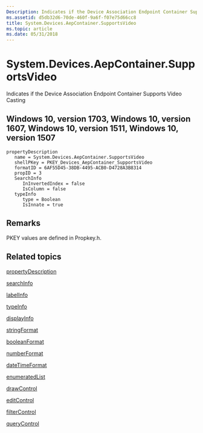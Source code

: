 ```yaml
---
Description: Indicates if the Device Association Endpoint Container Supports Video Casting.
ms.assetid: d5db32d6-70de-460f-9a6f-f07e75d66cc8
title: System.Devices.AepContainer.SupportsVideo
ms.topic: article
ms.date: 05/31/2018
---
```


# System.Devices.AepContainer.SupportsVideo

Indicates if the Device Association Endpoint Container Supports Video Casting

## Windows 10, version 1703, Windows 10, version 1607, Windows 10, version 1511, Windows 10, version 1507

```
propertyDescription
   name = System.Devices.AepContainer.SupportsVideo
   shellPKey = PKEY_Devices_AepContainer_SupportsVideo
   formatID = 6AF55D45-38DB-4495-ACB0-D4728A3B8314
   propID = 3
   SearchInfo
      InInvertedIndex = false
      IsColumn = false
   typeInfo
      type = Boolean
      IsInnate = true
```

## Remarks

PKEY values are defined in Propkey.h.

## Related topics

<dl> <dt>

[propertyDescription](https://msdn.microsoft.com/library/Bb773880(v=VS.85).aspx)
</dt> <dt>

[searchInfo](https://msdn.microsoft.com/library/Bb773885(v=VS.85).aspx)
</dt> <dt>

[labelInfo](https://msdn.microsoft.com/library/Bb773876(v=VS.85).aspx)
</dt> <dt>

[typeInfo](https://msdn.microsoft.com/library/Bb773889(v=VS.85).aspx)
</dt> <dt>

[displayInfo](https://msdn.microsoft.com/library/Bb773865(v=VS.85).aspx)
</dt> <dt>

[stringFormat](https://msdn.microsoft.com/library/Bb773886(v=VS.85).aspx)
</dt> <dt>

[booleanFormat](https://msdn.microsoft.com/library/Bb773862(v=VS.85).aspx)
</dt> <dt>

[numberFormat](https://msdn.microsoft.com/library/Bb773877(v=VS.85).aspx)
</dt> <dt>

[dateTimeFormat](https://msdn.microsoft.com/library/Bb773863(v=VS.85).aspx)
</dt> <dt>

[enumeratedList](https://msdn.microsoft.com/library/Bb773871(v=VS.85).aspx)
</dt> <dt>

[drawControl](https://msdn.microsoft.com/library/Bb773866(v=VS.85).aspx)
</dt> <dt>

[editControl](https://msdn.microsoft.com/library/Bb773868(v=VS.85).aspx)
</dt> <dt>

[filterControl](https://msdn.microsoft.com/library/Bb773874(v=VS.85).aspx)
</dt> <dt>

[queryControl](https://msdn.microsoft.com/library/Bb773883(v=VS.85).aspx)
</dt> </dl>

 

 



